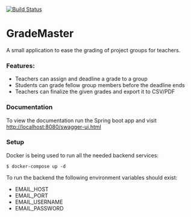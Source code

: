 [![Build Status](https://travis-ci.com/Want100Cookies/GradeMaster.svg?token=sKpyGyXRMBtmPh6qJBuM&branch=develop)](https://travis-ci.com/Want100Cookies/GradeMaster)

# GradeMaster
A small application to ease the grading of project groups for teachers.

### Features:
- Teachers can assign and deadline a grade to a group
- Students can grade fellow group members before the deadline ends
- Teachers can finalize the given grades and export it to CSV/PDF

### Documentation
To view the documentation run the Spring boot app and visit [http://localhost:8080/swagger-ui.html](http://localhost:8080/swagger-ui.html)

### Setup
Docker is being used to run all the needed backend services:
```
$ docker-compose up -d
```

To run the backend the following environment variables should exist:
- EMAIL_HOST
- EMAIL_PORT
- EMAIL_USERNAME
- EMAIL_PASSWORD